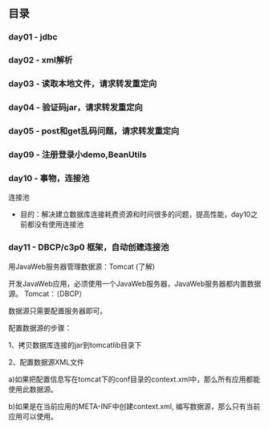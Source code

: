 ## 目录

### day01 - jdbc
### day02 - xml解析
### day03 - 读取本地文件，请求转发重定向
### day04 - 验证码jar，请求转发重定向
### day05 - post和get乱码问题，请求转发重定向
### day09 - 注册登录小demo,BeanUtils
### day10 - 事物，连接池
连接池
- 目的：解决建立数据库连接耗费资源和时间很多的问题，提高性能，day10之前都没有使用连接池

### day11 - DBCP/c3p0 框架，自动创建连接池

用JavaWeb服务器管理数据源：Tomcat (了解)

开发JavaWeb应用，必须使用一个JavaWeb服务器，JavaWeb服务器都内置数据源。
Tomcat：（DBCP）

数据源只需要配置服务器即可。

配置数据源的步骤：
 
1、拷贝数据库连接的jar到tomcatlib目录下

2、配置数据源XML文件

a)如果把配置信息写在tomcat下的conf目录的context.xml中，那么所有应用都能使用此数据源。

b)如果是在当前应用的META-INF中创建context.xml, 编写数据源，那么只有当前应用可以使用。





